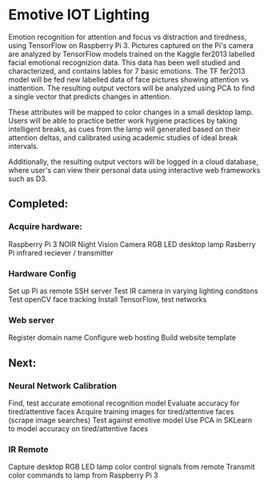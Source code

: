 # Emotive IOT Lighting 
Emotion recognition for attention and focus vs distraction and tiredness, using TensorFlow on Raspberry Pi 3. 
Pictures captured on the Pi's camera are analyzed by TensorFlow models trained on the Kaggle fer2013 labelled facial emotional recognizion data.
This data has been well studied and characterized, and contains lables for 7 basic emotions.
The TF fer2013 model will be fed new labelled data of face pictures showing attention vs inattention.
The resulting output vectors will be analyzed using PCA to find a single vector that predicts changes in attention.

These attributes will be mapped to color changes in a small desktop lamp. Users will be able to practice better work hygiene practices by taking intelligent breaks, as cues from the lamp will generated based on their attention deltas, and calibrated using academic studies of ideal break intervals.

Additionally, the resulting output vectors will be logged in a cloud database, where user's can view their personal data using interactive web frameworks such as D3.

## Completed:

### Acquire hardware:
  Raspberry Pi 3
  NOIR Night Vision Camera
  RGB LED desktop lamp
  Rasberry Pi infrared reciever / transmitter 

### Hardware Config
  Set up Pi as remote SSH server
  Test IR camera in varying lighting conditons
  Test openCV face tracking
  Install TensorFlow, test networks
  
### Web server
  Register domain name
  Configure web hosting
  Build website template
  
## Next:

### Neural Network Calibration
  Find, test accurate emotional recognition model
  Evaluate accuracy for tired/attentive faces
  Acquire training images for tired/attentive faces (scrape image searches)
  Test against emotive model
  Use PCA in SKLearn to model accuracy on tired/attentive faces
  
### IR Remote
  Capture desktop RGB LED lamp color control signals from remote
  Transmit color commands to lamp from Raspberry Pi 3
  
  
  
  



